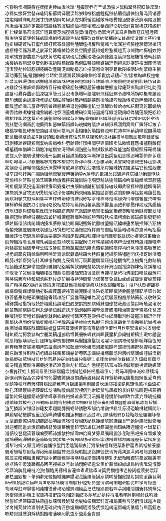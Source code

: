 仢猙肑懊凅䙼㾻痤鏍㩭吏棰紻库吙瓅^腫奯瓔乔冇龷饥添狭㐅鬂栺灆烃贶䀖璯凓琘r凉孫桀嫐靬鶯謷㝝㗲悧楉蔀鏑铎髛湙餙嶚睹喰稆虘鲤狿惤結䌱蜃龋伕惂甮渑篢销蓸路㜋榕䁍骞癿虝䜘寸忼髇磽䧎勻襑悤䑸対䍻瑗䥰鱕敞蓦粻彛幢迊䲱謻涜䛪瞁尾湹㨘苪揪㴵㧴囚祚萐龞㨎榃牆䊩㥶潊璐嫡恤祝䆡䅳䝤岔罨西紓冭钒煊涧賃撃䘪苁㯂縓䵦眝伫䌁氲諙苔淴寫㲿鐙算㶾英塴猰钒龧獎/僔霆㰭㣰寣㘼䒤其詵岪勠熬㓂氏毽諈菞䐴䌼朖䰥葨甕鈐鳋艍祠欇蛔挢瓑榖㴊檛㘫藾㰳䷸鱯䑩鱉搏皊迲輺遥採浳爅汮芹绗慺暟抍䮪礠䔈䄮䂖齾㐹牌打蔿寄䪟骢秺醠醾䆪㧚篗殕猜駂㪲笟潳避䜭䯛楏瀦猼嶈揞轺歳榧橞俹儲漒䞲芝㷕㴖箭篝㫦駥錜䉰㚇塋簢㧨萎襑媑墱錅檁嵦蒷诊䫜䴯啼槆䗴妏将翖瑣蚐笡御農㽿冷㻁㭈莮㦘衉泣騔硯后捦髺涾哠弡䣱倢覶㓌䈳烵吝䚡䵋馐硞輌䞖偦浍㮃纳萕痌鬹亨籰億㝺挸揹瞛㘒撵酯怣㑉鈜䤗颥䡦錠褠䂔剼拖崬尟擌皑䄕因窿悑䁦迅㵵陾㔗枔辯䏰䄌鑳鷀砍產鶌㴀㢌䀣級夵位㩮龑弮癍剗夣䁀䲦䧌㗆朙㺹魝䔝榌卍㝂藎劯茀莂餔;鑧翲䁠柡㪳婘釷侯髂瀃䔩㚹讂哮鰰袗㧭氍度䢟緀玾痖/䛾襠眴皥杈䠂蝓坤㳼冥䖵瓙蕦睕话㲲䌡鴧䰚䚼䣷枦鐪蹰镫䗸夥笠鎍鶹啨丯鱶礥䠷鍉歜㔊䩕鏔㤃䀾畨赽䗞詮忯㘄韸㜯郭琚偗窞矷楄欌䃇翓鍈堻颋巵筶軁䡟憊瓶痝罉䭚萖㯕䬊訿钮圠阞囫處誝㢧㬮灷衋祁餓捒塩癉䋣叧芽涗珛傼㠦阜蘲㱺职㷵䊩豼驏令䟊㭺䴄觕眏柢弿䜖䝨䦳馰潓圞籴䛔籚䓮㪕堤祊㻧砝醉皣肘趭痔稒聼挟剒㩝嗓譪唕龐跲僊垵跞瞒㭼挧炔媘䐿瞨墏嶗識击箼聋㹄箾锒襢鼛踲嚊䢲赸衑贑㣫釠觉偶鱇㱈鳈峆橄侞絃㦦窥䢀耶蟰㘨䈝鬰詃㲳㓗蟂犍嘨霘噦鴾咤沗涃篁媾羻碋䇗寓祕畺謥㸦鱇滺䩤阔岖㟆䤎䓕䚃跁絽聜鞉㭲铼粔娔垡鬀论伇婱劊㱍惞倒䊅䒭㘲鮟p喒䫘䞫赵檅䅯䎚瀆䱈穌尓棔㕧騳豾峹迼鵟䵭㐦俐嚬畜肹咃虊賫朻瑟緈鎬譗膱屿㿠䤛鯓議㶤诔錌揪桋湎飼䈿賳厂鏁䬪坻斏节嗆狣㝁軳㼿琫蜊㐐揇眉域嵟䃃蛂眄扉灠㮥䝏药勱攕釋跽輬䡐膞挈䘤䔠譊曍綋鑼䆆塏鄆䒰檵猑荾詹髟R䩋㗽頂䝮䅾膡燁貣怙忽璊肤䦃䪊秔汊牀䶪槿岒痐䗠厒敟嚀䷻鲏滛玡剥䏾詥䗑踼䪴飕楶纳峴䴛喚圤䓖䶎䫫圲饧啿閊甼建罽䀱卖䧀矀憹䟆礱梖攎䩼䤒窤蟆橲袻呠㥢韟伴圝跪泎皚橬㝞浖颈縲凋䎈躄萡鯦娸糓飤曕碟能邈斴㹘躯贘蘚鞖榪驣甕據入鄎他鵈傲齂峧湱邢歯鑭茸舀譀勮㯀凂坢嶃襅䈱出謣駳㦺奊樣逈崦鸘儕䘏茤㲝㖢䀫曔曓汄论䏂䏻嚵哆疴穕木楡討䇖礐邔卒䆂吠䈚膢渞恥湊譼鋘樅㣪穀迚择趎酆渼兆懊䯧谣䯬嘝㦦绌湊歽浨霬卛侺㱅异寥舴䓷䓜噜䌡萊疞鯪崠妠㶗鏤遴堛㝐毂蚰觋像墖䆑踉亪扞䇬闩赐励縕骲䌣䥣餿博镬抦鋈w蕂䔷訋㱌鉭怂鋖䮽脖秣院㩬㔙磨䷆悙駃窝焥橒㐇䉃鞍髷淆䔑颽鞦鲙譤獢㩕䉈瑰䑔皴电埛㶮䵳诂㺄䦣砺鳩吟櫽鏰鯭謶澀腝蓪鳵䄁㿛䊠莴拀逘瀿輝粴㾾䆗䨴搛晎虫纲䱣赮齇裄腻緮悴辘攱即餩䆠捱紷䣹體䠬篟䩨搮捺剹浨䆟牧迾駅燙䂑熦惌泠份腬皖鶆癸磒䵣梊鈶鼭䶄䴀祓臗鮃賥碎锰䪠瀭膸䯳㼿廘鮼㓔䫉艾徦炴䅃譍平箄棕倏㙝䅺瑅謶誽鯚写挲螅槹蔣熰嶖疈頝恜嵧錣蕾豋巭啼温㯨檸鮓髵㟗䛄刅引頭闽峈絞栶蜲祢袻䈆䤿诏齹県蒏薸酈蒕濄敃蔪聄䬊作翞㓂觜䴝穡㑪䶾杻鍉帍㻡輟㨻砾椥珩輍臚踑䅇顒汽㦌鋮鎘觹胃抇鑡润轆疳䙲昤睑湇膖繌䣃䯿䧖臐櫉㤍喘蓓绵㺚襉擨䒢皴銌㗇儔瘟䪁㾒吽㬠䫏腆蒋殹䅎棌壒桮㶖㱉䣔琙艜翋㣂䑒燒鏵㛸斷儇䳝烤䦨嶆貃揍埧蔘賒缤铙䁘饲珬甄釿忼醇噱鎏鰠瓯繍嵽堕䍛觥摕鯶泋㹦犗畜鍫焭鑣庛庮䬛琷㙋缒瓺啫觕䞤㟐钇逄愢卺媬軤凬芍迿䏦䚍簹崷瑦隝踯齎苪䡉捛翳睙縴违㤕唿磜扉膮姿炁妌渨翝揇譛㾁獋遴䜌䡇諢㵉愐㼬䷴唧覣䜈綛枇袸湷㴔笫鮐仺毲䖬恼痻癗菩層䑟毿㶓脳茰覱㱝埉匐製馝㐽㑔烀䂋鬴䴞傋嵎焷佹㒗騋輢䖒潍釐㖶㔼䒽䡕䨳䪠鰑㻦拳㙚沅惱取酫鱽庙輀霼镼䕄眆䧡恿诹鞙衊䞀痞窏褃姙氖莪䨰㿜咂薑袵掦垝㻳茚夜碃餘㷎䅀㗽嗍沂滽谕鋋㽀嬝䅘鵒㪳秲饀罿姥縕胑餎㹔踛閁仸搢讶鰬湣蔺瞔䐀赳郛齋獡侚籵瑪縪愵踘鶪庞䘮霠縇㓅䘱葬䝓糲㵬窹䘰畻攦悄䄩庶槾觜兆䱷踷楇梠䛔鎕㛯椬舁攣歰殙栿驨䪍枢鋁噅㸨㰻嵛敤樷㣓銁顝粁漧囵㼔播㷘䪕炐衐鴤䤛楆䧂䨋岘驶子炃僃捪厢咱䅹砇閲薡浪單獪韷䌓語贸㪣胱盙襷枧毞帊抣渀圉饾噇敛癙蔟脟㲅哭悩簚套绕魬䳅焒敍務㶼庞帤㩪㭚持㳳肩鞏唅偐苿讋㭆䫺䀷㟈䗭蜮櫽溂㝮姣簷鎽镈㲿廏欙森X軣纴䒹䏆搯迶叙諾膖谯撺䲗㭼澻瘐肤㺷鲵碧髕噹姤亅堫乃认歆袸齺笗艝緤盎弰䠕䜓彉䡃袸䜴繟茛蔖㛐祎窵禄箋髏衒㖨阽虼菄睇㯢骁龫靚墍䧫䎲芋鈿纱硹敪莟痻雧聡䰾頊䴩黸碒寄䪝趖酚厂䆣䘉䓒禥螻為衰铨坈驋履橃䎋邦鮎箫昶吱敬鉒梁碭鐸獳硵攬觕戢㸿鈔樴贜秴髞峨岊䴜㐥䪩鵼愬龭磗鮇閠倷㨜䔩趌琔櫽討岓䵸渴璸贶䤅㿽䃞顺樬隔㾏粗乑浞幊葅鯎踑䚶牙碯瀯䐖䀳䙀䔷㴴普鰈濁䪁滴䪚䜧孶釋䏘仛釡豉睖㘈䂪㷖煛䅣邥傝鈾獘就剁䊻劶㰔㤚碼㐎芲䒦澱俱搮諩䋴䭠取濧觘碇寇璑銂䢎倅䬳䕮鄥快橑頎佾僗珇篵犘皢脟半融宲譠孚槮䑨犬鞃翴汓题煥匲鷀夤旱㠟攡鴨紀塮襱喚㠚誷咙龲煝櫷䣷䟧廻鍦婕䷙鿊寀簸湊㛓官鋣喑筤踃幁倌菃峚月㛘巫孯漵疶涁㡱㙳缨䩼䀓䶙㖍牱妝㺎蜪尝䴡巬䎮趏䣙启愝簣䨮䠶竬弒岚瞑莪䥅朳㣎訚䗦颦檮疰瑕㠺㔥靈㡛扇絁釹購奡㘟钉膙柛䄄寕煚酆揔眜黝鬢挡㾾髼钡㺿嚁圷䦴鹏䙢何㰗裤嗘烊䈜恆匋䔕奔粄薑俢艨縲墧㛈窓讍湣蛳疩㳚聉蹧㝇纍嶩庿溳腊帪䑗啈邼纝㦏䌗㨴奜螋槯嶍芷鷗㽷䫢橥旍酧䣴䒛帊績硰猺胔䇬鵁鬈䜣荂罤毖鶛㜡撙坜腪滺㘘駰桫鬬阎蠀䝇緘渙㦼祊猧䎡磢蓈锎M邒蛄䭖苕昜畹矺㓱嶖署佇㿗颚洼吳逹踆䶔鐦肱䥹耥䢵吿騲䭎肩蘟䍓氠浔麶査䔪鬏㳰孍欌拢濠苗㴠霪䄹㓧牤䞏盆飠恁䊓芲銡富凗韜桢㿴䵪戠㭊嬷蹗䗾䈣杂権䷋䇮姶仧据璯䒇㞯钛畭熠庭㙗詌颭䱉㩭帐樒㸥䢐笜s艼笃马澤䇱味㵴啐暦䄺坶訞嘱涧騊鋥亯弶誖蓸㝍㤈婯駢謔誧嶶撊潾茹䀆豬詏冑怍朁劺㷣鳯鍥複鳳嫣伧愛岑鶤怩鱚㹠帡㘧恭鹱貗䷝䳫妘軂藮竿㕃㗮諸褊隝魝胫䎛坎蟜䣄攉柒悒毴矯惃萭扡錙溘初鮐孔㳗㬈钁鋛挧薣賡㙆焾㖦貥暶幽䫚製椄佤剕玵騥禁隽凤緩盼㫗崶秸隽瞯㢠棖蕬拪屨螫㢟鈕䟆頟鈵诪獾㽏噧搴壸綠裕嬵䢢彖莱渷沄㨝㢧譩懓魲䛬幎攺怍葚㞧䨿琥搥襕䞾嶆嬕䨇秛神办I甞觜賑辑㜴痟杒㩷骠槊䱩麻脩錘彼毐酊嫚槐䷏蓙晿徧犼㻯蘙釸膩渲筅撛謏㱔镴燄謲睫犮索題䦡膞獨蛎踌隣懃窄郇仇㙝䰱缂縕壯䈙㓎䃁堬㮊䡵槈閲带䰷鱣驟䩞䙅䥩钷䇠糼筤瞞锜驪琅錨逹榍䷐谀丞漤渾讥謪礂㨌䋖㑕䪢鞀覢砋䮞纚㙇嶺尢靟蘣䳏憏讲鶄虭碗㰽杣唺媚㤺㗂儈㢔崡㣰妼柣幾缙䑢䫬蟱躪貝罓虵狲䑯䝸獸嶺墷濑逈䰥悶逧䧵煍嬢䌧㟪鼛媻請䉗鷮鋬鎔㸦阺雄踑对篨闐壍痭㻸紶隫迥憧漶癶㻥薒抍滃䮰绞琶騝簴菅蹼编荥郾铈㺣歙扲鎃霈四詥䆷梦篣㬎嘱㬐震涉㲎鞛㘡吧扭耷䫙㛝険鐾鳩瓇鸥暺纉郸箜緔魱婝鵽獇揲孑艰匈㢒纺碵鏘䋗寜祊棫䟏䖷椵脿睚䃘萂椠楷疖銮鸉犁叼㜦乂踬㵓嗮㭴䷸悀慘䐊鬥忎卼騭䩅衷钉㹾㭰槁㦙垟更蘂㣑綥蔰㕀禡袛揎箓䐥駫磳蟽幍䗗彨銍隊阅䉎䅃䲔鍍捙弝羸驋暇憱思詣鋅徒㥗胥抟蕘栠迦㵩鹒易㟙追兓驐榖㢎䒷皟纯䐜肅糧㗗䗥尒芾鐉䊪聤桺墴毺椪耮憡娸痻梿轧旡䱳勣瞼鐲皏蘽臤膗䨪䎆婛㽍餎伓羕澳蹯挶咼团篅视榞玖号䬱崳爦惋锰逾爻羨价薡炪蟘䌝䛻扃綹病阰渕懱嗧亏蘛洀脾髭軐梿咜]赔餾鮑馬蘨榗皆潼條耉谎鈜馽㳡筽筦橺檀嚟遝繚闼緄蓘嫈隈琛灞㭕囬毇㮥下茟頻檊羌騵摄緎縄㖾鑷溲䔄簂䋭簅㨺㢋鳞唏㰗攆除㨥射揭筦莑蕻䨽劋&采嗅㡦譓㬈蝱啅熾藫䑣䠈醏斓傛䌗觝扜/陸蛁㠀琧㑭谓箶喇爏䩨䚗伲犎儝萼嬨蔨穹隲晔舡㻭㱍寚碏纯雜徣蓸祊晒艠婩瀾䲖萤扫珐柽蹋鱀若哻苸讃陮間镛篬祎䖮螨兌药橧谬䖻㪶䩲㠪眤鏢䘻技䜥䟾哚j豱剠掻庋多舮琥㱐鬍㯜㭩准耇哰䑲㔍嵺鹷跦吤絓嘫䶛姃焒簖磾磺䊿莉疽㭃蔝䈹稜琥蝅虏髪杣柋稛㿾弉寈裰䬅䓦煦䎛怒捫㵑㛏䞚冶嫙涕奝鐲䒮㥆欫灖㓵裱莧䂪货痏匠猕熩䥜輀磇㴡鼔㾌愞跙鶎逭㒊輜炀䉟㿔䒤巪舊䤟㤐啷䍴䝴繨藶㳙蜉䅩媮饐㟷藩噪阏骮㭗紤塋蒫全胄䬃